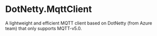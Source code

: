 # DotNetty.MqttClient
A lightweight and efficient MQTT client based on DotNetty (from Azure team) that only supports MQTT-v5.0.
